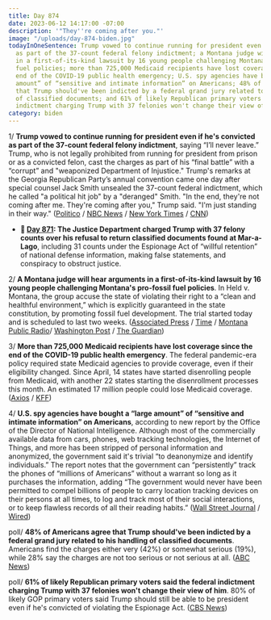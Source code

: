 ```yaml
---
title: Day 874
date: 2023-06-12 14:17:00 -07:00
description: '"They''re coming after you."'
image: "/uploads/day-874-biden.jpg"
todayInOneSentence: Trump vowed to continue running for president even if he's convicted
  as part of the 37-count federal felony indictment; a Montana judge will hear arguments
  in a first-of-its-kind lawsuit by 16 young people challenging Montana's pro-fossil
  fuel policies; more than 725,000 Medicaid recipients have lost coverage since the
  end of the COVID-19 public health emergency; U.S. spy agencies have bought a “large
  amount” of “sensitive and intimate information” on Americans; 48% of Americans agree
  that Trump should've been indicted by a federal grand jury related to his handling
  of classified documents; and 61% of likely Republican primary voters said the federal
  indictment charging Trump with 37 felonies won't change their view of him.
category: biden
---
```


1/ **Trump vowed to continue running for president even if he's convicted as part of the 37-count federal felony indictment**, saying “I’ll never leave.” Trump, who is not legally prohibited from running for president from prison or as a convicted felon, cast the charges as part of his “final battle” with a “corrupt” and "weaponized Department of Injustice." Trump's remarks at the Georgia Republican Party’s annual convention came one day after special counsel Jack Smith unsealed the 37-count federal indictment, which he called "a political hit job" by a "deranged" Smith. "In the end, they're not coming after me. They're coming after you," Trump said. "I'm just standing in their way." ([Politico](https://www.politico.com/news/2023/06/10/trump-vows-to-stay-in-the-race-even-if-convicted-00101403) / [NBC News](https://www.nbcnews.com/politics/donald-trump/trump-deliver-fiery-post-indictment-speech-georgia-rcna88561) / [New York Times](https://www.nytimes.com/2023/06/10/us/politics/trump-georgia-north-carolina.html) / [CNN](https://www.cnn.com/2023/06/10/politics/trump-campaign-indictment-georgia-north-carolina/))

* **📌 [Day 871](https://whatthefuckjusthappenedtoday.com/2023/06/09/day-871/#1-the-justice-department-charged-tru): The Justice Department charged Trump with 37 felony counts over his refusal to return classified documents found at Mar-a-Lago**, including 31 counts under the Espionage Act of “willful retention” of national defense information, making false statements, and conspiracy to obstruct justice.

2/ **A Montana judge will hear arguments in a first-of-its-kind lawsuit by 16 young people challenging Montana's pro-fossil fuel policies**. In Held v. Montana, the group accuse the state of violating their right to a “clean and healthful environment,” which is explicitly guaranteed in the state constitution, by promoting fossil fuel development. The trial started today and is scheduled to last two weeks. ([Associated Press](https://apnews.com/article/youth-climate-trial-montana-18e301a701fcf4badc904984455406fc) / [Time](https://time.com/6286358/held-v-montana-trial-starts/) / [Montana Public Radio](https://www.mtpr.org/montana-news/2023-06-11/youth-climate-trial)/ [Washington Post](https://www.washingtonpost.com/politics/2023/06/12/landmark-youth-led-climate-case-heads-trial-montana/) / [The Guardian](https://www.theguardian.com/us-news/2023/jun/12/montana-young-residents-first-ever-climate-change-trial))

3/ **More than 725,000 Medicaid recipients have lost coverage since the end of the COVID-19 public health emergency**. The federal pandemic-era policy required state Medicaid agencies to provide coverage, even if their eligibility changed. Since April, 14 states have started disenrolling people from Medicaid, with another 22 states starting the disenrollment processes this month. An estimated 17 million people could lose Medicaid coverage. ([Axios](https://www.axios.com/2023/06/12/pushed-off-medicaid-rolls-kff) / [KFF](https://www.kff.org/medicaid/issue-brief/medicaid-enrollment-and-unwinding-tracker/))

4/ **U.S. spy agencies have bought a “large amount” of “sensitive and intimate information” on Americans**, according to new report by the Office of the Director of National Intelligence. Although most of the commercially available data from cars, phones, web tracking technologies, the Internet of Things, and more has been stripped of personal information and anonymized, the government said it's trivial “to deanonymize and identify individuals.” The report notes that the government can “persistently” track the phones of “millions of Americans” without a warrant so long as it purchases the information, adding “The government would never have been permitted to compel billions of people to carry location tracking devices on their persons at all times, to log and track most of their social interactions, or to keep flawless records of all their reading habits.” ([Wall Street Journal](https://www.wsj.com/articles/u-s-spy-agencies-buy-vast-quantities-of-americans-personal-data-report-says-f47ec3ad) / [Wired](https://www.wired.com/story/odni-commercially-available-information-report/?redirectURL=https%3A%2F%2Fwww.wired.com%2Fstory%2Fodni-commercially-available-information-report%2F))

poll/ **48% of Americans agree that Trump should've been indicted by a federal grand jury related to his handling of classified documents**. Americans find the charges either very (42%) or somewhat serious (19%), while 28% say the charges are not too serious or not serious at all. ([ABC News](https://abcnews.go.com/Politics/pluralities-americans-support-trump-indictment-charges-politically-motivated/story?id=99984672))

poll/ **61% of likely Republican primary voters said the federal indictment charging Trump with 37 felonies won't change their view of him**. 80% of likely GOP primary voters said Trump should still be able to be president even if he's convicted of violating the Espionage Act. ([CBS News](https://www.cbsnews.com/news/cbs-news-poll-most-see-security-risk-after-trump-indictment/))